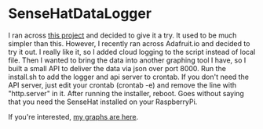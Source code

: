 # SenseHatDataLogger

I ran across [this project](https://projects.raspberrypi.org/en/projects/sense-hat-data-logger) and decided to give it a try. It used to be much simpler than this. However, I recently ran across Adafruit.io and decided to try it out. I really like it, so I added cloud logging to the script instead of local file. Then I wanted to bring the data into another graphing tool I have, so I built a small API to deliver the data via json over port 8000. Run the install.sh to add the logger and api server to crontab. If you don't need the API server, just edit your crontab (crontab -e) and remove the line with "http.server" in it.  After running the installer, reboot. Goes without saying that you need the SenseHat installed on your RaspberryPi.

If you're interested, [my graphs are here](https://io.adafruit.com/sweenig/dashboards/environmentals).
